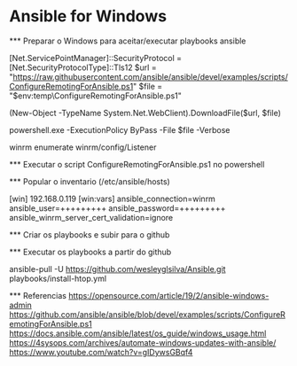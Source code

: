 # Ansible for Windows

*** Preparar o Windows para aceitar/executar playbooks ansible

[Net.ServicePointManager]::SecurityProtocol = [Net.SecurityProtocolType]::Tls12
$url = "https://raw.githubusercontent.com/ansible/ansible/devel/examples/scripts/ConfigureRemotingForAnsible.ps1"
$file = "$env:temp\ConfigureRemotingForAnsible.ps1"

(New-Object -TypeName System.Net.WebClient).DownloadFile($url, $file)

powershell.exe -ExecutionPolicy ByPass -File $file -Verbose

winrm enumerate winrm/config/Listener

*** Executar o script ConfigureRemotingForAnsible.ps1 no powershell 

*** Popular o inventario (/etc/ansible/hosts)

[win]
192.168.0.119
[win:vars]
ansible_connection=winrm 
ansible_user=+++++++++ 
ansible_password=+++++++++ 
ansible_winrm_server_cert_validation=ignore

*** Criar os playbooks e subir para o github

*** Executar os playbooks a partir do github

ansible-pull -U https://github.com/wesleyglsilva/Ansible.git playbooks/install-htop.yml

*** Referencias
https://opensource.com/article/19/2/ansible-windows-admin
https://github.com/ansible/ansible/blob/devel/examples/scripts/ConfigureRemotingForAnsible.ps1
https://docs.ansible.com/ansible/latest/os_guide/windows_usage.html
https://4sysops.com/archives/automate-windows-updates-with-ansible/
https://www.youtube.com/watch?v=gIDywsGBqf4


